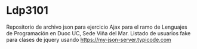 # Ldp3101
Repositorio de archivo json para ejercicio Ajax para el ramo de Lenguajes de Programación en Duoc UC, Sede Viña del Mar.
Listado de usuarios fake para clases de jquery usando https://my-json-server.typicode.com
